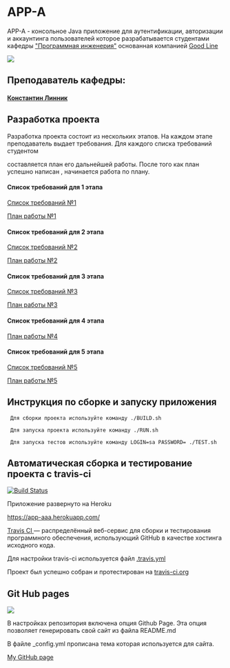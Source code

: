  # APP-A 

 APP-A - консольное Java приложение для аутентификации, авторизации и аккаунтинга пользователей которое разрабатывается студентами кафедры <a href="http://kafedra-goodline.info/software-engineering">"Программная инженерия"</a> основанная компанией <a href="https://goodline.info/">Good Line</a>

<img src="https://user-images.githubusercontent.com/32132937/32546326-4c3face0-c4b1-11e7-887e-99a4efd30703.jpg">

## Преподаватель кафедры:

#### <a href="https://github.com/theaspect"><b>Константин Линник</b></a>
     
## Разработка проекта

 Разработка проекта состоит из нескольких этапов. На каждом этапе преподаватель выдает требования. Для каждого списка требований студентом 

 составляется план его дальнейшей работы. После того как план успешно написан , начинается работа по плану.
    
#### Список требований для 1 этапа

<a href="https://docs.google.com/document/d/1iRLP4Ny7FlIds6QWtQvfYvHsetl9Qgc6cYLETVAGqUY/edit">Список требований №1</a>

[План работы  №1](Roadmap1.md)

#### Список требований для 2 этапа

<a href="https://docs.google.com/document/d/16bcm3DMuo7p__102sDtBn3YqOk5ezetShYxHvH62Ec0/edit">Список требований №2</a>

[План работы  №2](Roadmap2.md)

#### Список требований для 3 этапа

<a href="https://docs.google.com/document/d/19TgIK3O9X2VsB9FsjxifAdg3XclFzyJ9JdsWUaCv-RI/edit?usp=sharing">Список требований №3</a>

[План работы  №3](Roadmap3.md)

#### Список требований для 4 этапа

[План работы  №4](Roadmap4.md)

#### Список требований для 5 этапа

<a href="https://docs.google.com/document/d/1cIT8d0sE1WjBC0Jo-_wgEiXPkglvuhYpQZ8QgscDFDw/edit?usp=sharing">Список требований №5</a>

[План работы  №5](Roadmap5.md)

## Инструкция по сборке и запуску приложения

     Для сборки проекта используйте команду ./BUILD.sh

     Для запуска проекта используйте команду ./RUN.sh

     Для запуска тестов используйте команду LOGIN=sa PASSWORD= ./TEST.sh
   
## Автоматическая сборка и тестирование проекта с travis-ci  

[![Build Status](https://travis-ci.org/Roman0532/App-A.svg?branch=master)](https://travis-ci.org/Roman0532/App-A)

Приложение развернуто на Heroku 

https://app-aaa.herokuapp.com/

<a href="https://travis-ci.org/">Travis CI </a> — распределённый веб-сервис для сборки и тестирования программного обеспечения, использующий GitHub в качестве хостинга исходного кода.

Для настройки travis-ci используется файл <a href="https://github.com/Roman0532/App-A/blob/master/.travis.yml">.travis.yml</a>

Проект был успешно собран и протестирован на <a href="https://travis-ci.org/">travis-ci.org</a>
     
## Git Hub pages 
<img src="https://user-images.githubusercontent.com/32132937/32547212-0ea77ec8-c4b4-11e7-90b7-a915504b6d15.jpg">

В настройках репозитория включена опция Github Page. 
Эта опция позволяет генерировать свой сайт из файла README.md

В файле _config.yml прописана тема которая используется для сайта.

<a href="https://roman0532.github.io/App-A/">My GitHub page<a/>

